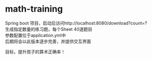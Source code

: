 # math-training
Spring boot 项目，启动后访问http://localhost:8080/download?count=?  
生成指定数量的练习题，每个Sheet 40道题目  
参数配置位于application.yml中  
后期将会以此版本逐步完善，并提供交互界面  

目标，提升孩子的算术正确率！  
